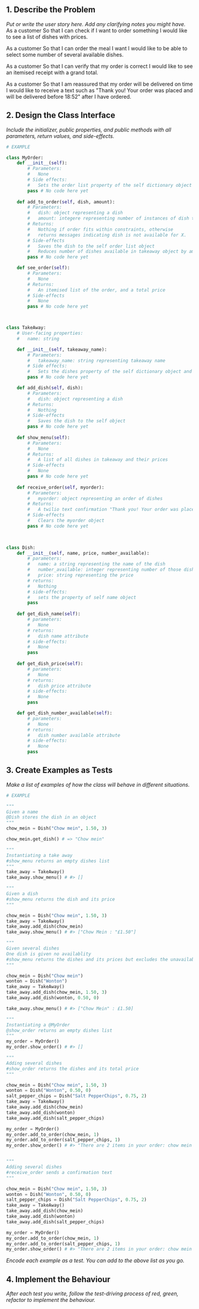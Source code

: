 ## 1. Describe the Problem

_Put or write the user story here. Add any clarifying notes you might have._
As a customer
So that I can check if I want to order something
I would like to see a list of dishes with prices.

As a customer
So that I can order the meal I want
I would like to be able to select some number of several available dishes.

As a customer
So that I can verify that my order is correct
I would like to see an itemised receipt with a grand total.

As a customer
So that I am reassured that my order will be delivered on time
I would like to receive a text such as "Thank you! Your order was placed and will be delivered before 18:52" after I have ordered.


## 2. Design the Class Interface

_Include the initializer, public properties, and public methods with all parameters, return values, and side-effects._

```python
# EXAMPLE

class MyOrder:
    def __init__(self):
        # Parameters:
        #   None
        # Side effects:
        #   Sets the order list property of the self dictionary object
        pass # No code here yet
    
    def add_to_order(self, dish, amount):
        # Parameters:
        #   dish: object representing a dish
        #   amount: integere representing number of instances of dish to order
        # Returns:
        #   Nothing if order fits within constraints, otherwise
        #   returns messages indicating dish is not available for X.
        # Side-effects
        #   Saves the dish to the self order list object
        #   Reduces number of dishes available in takeaway object by amount ordered
        pass # No code here yet    

    def see_order(self):
        # Parameters:
        #   None
        # Returns:
        #   An itemised list of the order, and a total price
        # Side-effects
        #   None
        pass # No code here yet    



class TakeAway:
    # User-facing properties:
    #   name: string

    def __init__(self, takeaway_name):
        # Parameters:
        #   takeaway_name: string representing takeaway name
        # Side effects:
        #   Sets the dishes property of the self dictionary object and name
        pass # No code here yet

    def add_dish(self, dish):
        # Parameters:
        #   dish: object representing a dish
        # Returns:
        #   Nothing
        # Side-effects
        #   Saves the dish to the self object
        pass # No code here yet
    
    def show_menu(self):
        # Parameters:
        #   None
        # Returns:
        #   A list of all dishes in takeaway and their prices
        # Side-effects
        #   None
        pass # No code here yet
    
    def receive_order(self, myorder):
        # Parameters:
        #   myorder: object representing an order of dishes
        # Returns:
        #   A twilio text confirmation "Thank you! Your order was placed and will be delivered before {current time + 30 minutes}"
        # Side-effects
        #   Clears the myorder object
        pass # No code here yet

    

class Dish:
    def __init__(self, name, price, number_available):
        # parameters: 
        #   name: a string representing the name of the dish
        #   number_available: integer representing number of those dishees available to order
        #   price: string representing the price
        # returns:
        #   Nothing
        # side-effects:
        #   sets the property of self name object 
        pass
    
    def get_dish_name(self):
        # parameters: 
        #   None 
        # returns:
        #   dish name attribute
        # side-effects:
        #   None
        pass
    
    def get_dish_price(self):
        # parameters: 
        #   None 
        # returns:
        #   dish price attribute
        # side-effects:
        #   None
        pass

    def get_dish_number_available(self):
        # parameters: 
        #   None 
        # returns:
        #   dish number available attribute
        # side-effects:
        #   None
        pass
```

## 3. Create Examples as Tests

_Make a list of examples of how the class will behave in different situations._

``` python
# EXAMPLE

"""
Given a name 
@Dish stores the dish in an object
"""
chow_mein = Dish("Chow mein", 1.50, 3)

chow_mein.get_dish() # => "Chow mein"

"""
Instantiating a take away
#show_menu returns an empty dishes list
"""
take_away = TakeAway()
take_away.show_menu() # #> []

"""
Given a dish 
#show_menu returns the dish and its price 
"""

chow_mein = Dish("Chow mein", 1.50, 3)
take_away = TakeAway()
take_away.add_dish(chow_mein)
take_away.show_menu() # #> ["Chow Mein : "£1.50"]

"""
Given several dishes
One dish is given no availablity
#show_menu returns the dishes and its prices but excludes the unavailable dish 
"""

chow_mein = Dish("Chow mein")
wonton = Dish("Wonton")
take_away = TakeAway()
take_away.add_dish(chow_mein, 1.50, 3)
take_away.add_dish(wonton, 0.50, 0)

take_away.show_menu() # #> ["Chow Mein" : £1.50]

"""
Instantiating a @MyOrder
@show_order returns an empty dishes list
"""
my_order = MyOrder()
my_order.show_order() # #> []

"""
Adding several dishes
#show_order returns the dishes and its total price 
"""

chow_mein = Dish("Chow mein", 1.50, 3)
wonton = Dish("Wonton", 0.50, 0)
salt_pepper_chips = Dish("Salt PepperChips", 0.75, 2)
take_away = TakeAway()
take_away.add_dish(chow_mein)
take_away.add_dish(wonton)
take_away.add_dish(salt_pepper_chips)

my_order = MyOrder()
my_order.add_to_order(chow_mein, 1)
my_order.add_to_order(salt_pepper_chips, 1)  
my_order.show_order() # #> "There are 2 items in your order: chow mein and salt pepper chips. The total cost is £2.25"


"""
Adding several dishes
#receive_order sends a confirmation text 
"""

chow_mein = Dish("Chow mein", 1.50, 3)
wonton = Dish("Wonton", 0.50, 0)
salt_pepper_chips = Dish("Salt PepperChips", 0.75, 2)
take_away = TakeAway()
take_away.add_dish(chow_mein)
take_away.add_dish(wonton)
take_away.add_dish(salt_pepper_chips)

my_order = MyOrder()
my_order.add_to_order(chow_mein, 1)
my_order.add_to_order(salt_pepper_chips, 1)  
my_order.show_order() # #> "There are 2 items in your order: chow mein and salt pepper chips. The total cost is £2.25"
```

_Encode each example as a test. You can add to the above list as you go._

## 4. Implement the Behaviour

_After each test you write, follow the test-driving process of red, green, refactor to implement the behaviour._
